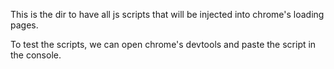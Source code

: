 This is the dir to have all js scripts that will be injected into chrome's loading pages.

To test the scripts, we can open chrome's devtools and paste the script in the console.